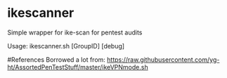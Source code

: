 # ikescanner
Simple wrapper for ike-scan for pentest audits

Usage: ikescanner.sh <Target> [GroupID] [debug]

#References
Borrowed a lot from: https://raw.githubusercontent.com/yg-ht/AssortedPenTestStuff/master/ikeVPNmode.sh
